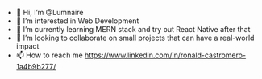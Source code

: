 - 👋 Hi, I’m @Lumnaire
- 👀 I’m interested in Web Development
- 🌱 I’m currently learning MERN stack and try out React Native after that
- 💞️ I’m looking to collaborate on small projects that can have a real-world impact
- 📫 How to reach me https://www.linkedin.com/in/ronald-castromero-1a4b9b277/

<!---
Lumnaire/Lumnaire is a ✨ special ✨ repository because its `README.md` (this file) appears on your GitHub profile.
You can click the Preview link to take a look at your changes.
--->
